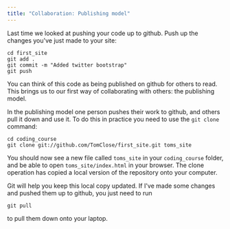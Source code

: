 ```yaml
---
title: "Collaboration: Publishing model"
---
```


Last time we looked at pushing your code up to github. Push up the changes you've just made to your site:

    cd first_site
    git add .
    git commit -m "Added twitter bootstrap"
    git push

You can think of this code as being published on github for others to read. This brings us to our first way of collaborating with others: the publishing model.

In the publishing model one person pushes their work to github, and others pull it down and use it. To do this in practice you need to use the `git clone` command:

    cd coding_course
    git clone git://github.com/TomClose/first_site.git toms_site

You should now see a new file called `toms_site` in your `coding_course` folder, and be able to open `toms_site/index.html` in your browser. The clone operation has copied a local version of the repository onto your computer.

Git will help you keep this local copy updated. If I've made some changes and pushed them up to github, you just need to run

    git pull

to pull them down onto your laptop.